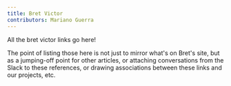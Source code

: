 ```yaml
---
title: Bret Victor
contributors: Mariano Guerra
---
```


All the bret victor links go here!

The point of listing those here is not just to mirror what's on Bret's site, but as a jumping-off point for other articles, or attaching conversations from the Slack to these references, or drawing associations between these links and our projects, etc.
